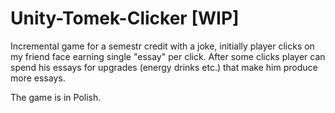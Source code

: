 # Unity-Tomek-Clicker [WIP]
Incremental game for a semestr credit with a joke, initially player clicks on my friend face earning single "essay" per click. After some clicks player can spend his essays for upgrades (energy drinks etc.) that make him produce more essays. 

The game is in Polish.
